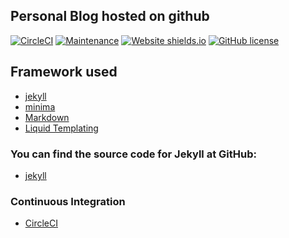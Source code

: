 ## Personal Blog hosted on github
[![CircleCI](https://circleci.com/gh/jningtho/jningtho.github.io.svg?style=svg)](https://circleci.com/gh/jningtho/jningtho.github.io)
[![Maintenance](https://img.shields.io/badge/Maintained%3F-yes-green.svg)](https://github.com/jningtho/jningtho.github.io/graphs/commit-activity)
[![Website shields.io](https://img.shields.io/website-up-down-green-red/http/jningtho.github.io.svg)](http://jningtho.github.io/)
[![GitHub license](https://badges.frapsoft.com/os/mit/mit.svg?v=103)](https://github.com/jningtho/jningtho.github.io/blob/master/LICENSE)

## Framework used
* [jekyll](https://github.com/jekyll/jekyll)
* [minima](https://github.com/jekyll/minima)
* [Markdown](http://commonmark.org/help/)
* [Liquid Templating](https://github.com/Shopify/liquid/wiki/Liquid-for-Designers)

### You can find the source code for Jekyll at GitHub:
* [jekyll](https://github.com/jekyll/jekyll)

### Continuous Integration
* [CircleCI](https://circleci.com/)
